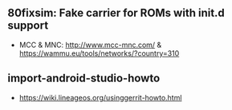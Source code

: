 ## 80fixsim: Fake carrier for ROMs with init.d support

 - MCC & MNC: http://www.mcc-mnc.com/ & https://wammu.eu/tools/networks/?country=310

## import-android-studio-howto

 - https://wiki.lineageos.org/usinggerrit-howto.html
